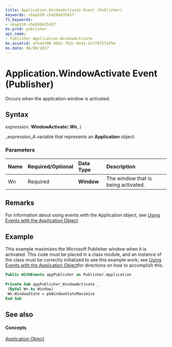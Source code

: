 ```yaml
---
title: Application.WindowActivate Event (Publisher)
keywords: vbapb10.chm268435457
f1_keywords:
- vbapb10.chm268435457
ms.prod: publisher
api_name:
- Publisher.Application.WindowActivate
ms.assetid: a7e4e396-9661-763c-8e41-dc279757af94
ms.date: 06/08/2017
---
```



# Application.WindowActivate Event (Publisher)

Occurs when the application window is activated.


## Syntax

 _expression_. **WindowActivate**( **_Wn_**, )

 _expression_A variable that represents an **Application** object.


### Parameters



|**Name**|**Required/Optional**|**Data Type**|**Description**|
|:-----|:-----|:-----|:-----|
|Wn|Required| **Window**|The window that is being activated.|

## Remarks

For information about using events with the Application object, see  [Using Events with the Application Object](using-events-with-the-application-object-publisher.md).


## Example

This example maximizes the Microsoft Publisher window when it is activated. This code must be placed in a class module, and an instance of the class must be correctly initialized to see this example work; see  [Using Events with the Application Object](using-events-with-the-application-object-publisher.md)for directions on how to accomplish this.


```vb
Public WithEvents appPublisher as Publisher.Application 
 
Private Sub appPublisher_WindowActivate _ 
 (ByVal Wn As Window) 
 Wn.WindowState = pbWindowStateMaximize 
End Sub
```


## See also


#### Concepts


 [Application Object](application-object-publisher.md)

